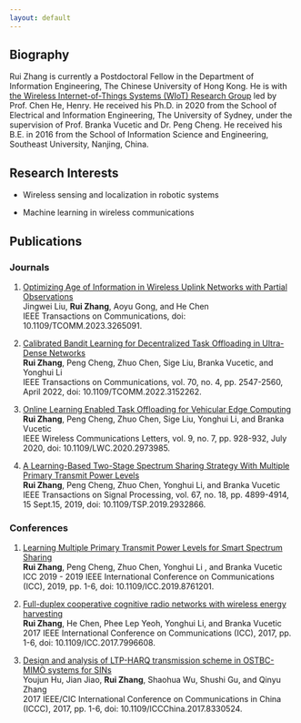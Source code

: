 ```yaml
---
layout: default
---
```


[//]: <> (# News)

## Biography

Rui Zhang is currently a Postdoctoral Fellow in the Department of Information Engineering, The Chinese University of Hong Kong. He is with [the Wireless Internet-of-Things Systems (WIoT) Research Group](http://iiotc.ie.cuhk.edu.hk/) led by Prof. Chen He, Henry. He received his Ph.D. in 2020 from the School of Electrical and Information Engineering, The University of Sydney, under the supervision of Prof. Branka Vucetic and Dr. Peng Cheng. He received his B.E. in 2016 from the School of Information Science and Engineering, Southeast University, Nanjing, China.

## Research Interests

* Wireless sensing and localization in robotic systems

* Machine learning in wireless communications

[//]: <> (# Research Projects)

## Publications

### Journals

1. [Optimizing Age of Information in Wireless Uplink Networks with Partial Observations](https://ieeexplore.ieee.org/document/10093917) \
Jingwei Liu, **Rui Zhang**, Aoyu Gong, and He Chen \
IEEE Transactions on Communications, doi: 10.1109/TCOMM.2023.3265091.

2. [Calibrated Bandit Learning for Decentralized Task Offloading in Ultra-Dense Networks](https://ieeexplore.ieee.org/abstract/document/9715074?casa_token=oHjZaEumGLcAAAAA:hyuB2pyiOZkI4IK_btJJqWAI2OZiR197AqLJy04RDApz47fv1ES61KpTlcNB8tF6arebAu63) \
**Rui Zhang**, Peng Cheng, Zhuo Chen, Sige Liu, Branka Vucetic, and Yonghui Li \
IEEE Transactions on Communications, vol. 70, no. 4, pp. 2547-2560, April 2022, doi: 10.1109/TCOMM.2022.3152262.

3. [Online Learning Enabled Task Offloading for Vehicular Edge Computing](https://ieeexplore.ieee.org/abstract/document/8999589) \
**Rui Zhang**, Peng Cheng, Zhuo Chen, Sige Liu, Yonghui Li, and Branka Vucetic \
IEEE Wireless Communications Letters, vol. 9, no. 7, pp. 928-932, July 2020, doi: 10.1109/LWC.2020.2973985.

4. [A Learning-Based Two-Stage Spectrum Sharing Strategy With Multiple Primary Transmit Power Levels](https://ieeexplore.ieee.org/abstract/document/8786192) \
**Rui Zhang**, Peng Cheng, Zhuo Chen, Yonghui Li, and Branka Vucetic \
IEEE Transactions on Signal Processing, vol. 67, no. 18, pp. 4899-4914, 15 Sept.15, 2019, doi: 10.1109/TSP.2019.2932866.

### Conferences

1. [Learning Multiple Primary Transmit Power Levels for Smart Spectrum Sharing](https://ieeexplore.ieee.org/abstract/document/8761201) \
**Rui Zhang**, Peng Cheng, Zhuo Chen, Yonghui Li , and Branka Vucetic \
ICC 2019 - 2019 IEEE International Conference on Communications (ICC), 2019, pp. 1-6, doi: 10.1109/ICC.2019.8761201.

2. [Full-duplex cooperative cognitive radio networks with wireless energy harvesting](https://ieeexplore.ieee.org/abstract/document/7996608) \
**Rui Zhang**, He Chen, Phee Lep Yeoh, Yonghui Li, and Branka Vucetic \
2017 IEEE International Conference on Communications (ICC), 2017, pp. 1-6, doi: 10.1109/ICC.2017.7996608.

3. [Design and analysis of LTP-HARQ transmission scheme in OSTBC-MIMO systems for SINs](https://ieeexplore.ieee.org/abstract/document/8330524?casa_token=JleRo9QvtKAAAAAA:JRjubUSZ2hLKihEAyGVRon0oHR0GnksWMyVJhMKoGciYsIkZSw8xLYNhZ4CtboH42JzdrDcN3NY) \
Youjun Hu, Jian Jiao, **Rui Zhang**, Shaohua Wu, Shushi Gu, and Qinyu Zhang \
2017 IEEE/CIC International Conference on Communications in China (ICCC), 2017, pp. 1-6, doi: 10.1109/ICCChina.2017.8330524.

[//]: <> (## Honors and Awards)
